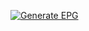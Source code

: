 
[![Generate EPG](https://github.com/warningfm/x1/actions/workflows/gen-epg.yml/badge.svg)](https://github.com/warningfm/x1/actions/workflows/gen-epg.yml)
